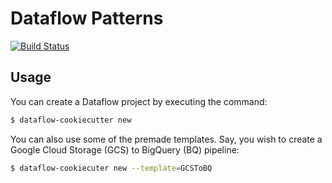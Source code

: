 # Dataflow Patterns

[![Build Status](https://dev.azure.com/ljvmiranda/ljvmiranda/_apis/build/status/ljvmiranda921.dataflow-cookiecutter?branchName=master)](https://dev.azure.com/ljvmiranda/ljvmiranda/_build/latest?definitionId=5&branchName=master)


## Usage

You can create a Dataflow project by executing the command:

```sh
$ dataflow-cookiecutter new
```

You can also use some of the premade templates. Say, you wish to create a
Google Cloud Storage (GCS) to BigQuery (BQ) pipeline:

```sh
$ dataflow-cookiecuter new --template=GCSToBQ
```
